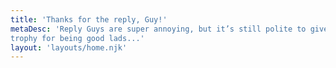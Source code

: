 ```yaml
---
title: 'Thanks for the reply, Guy!'
metaDesc: 'Reply Guys are super annoying, but it’s still polite to give them a
trophy for being good lads...'
layout: 'layouts/home.njk'
---
```

